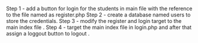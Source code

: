 Step 1 - add a button for login for the students in main file with the reference to the file named as register.php
Step 2 - create a database named users to store the credentials.
Step 3 - modify the register and login target to the main index file .
Step 4 - target the main index file in login.php and after that assign a loggout button to logout . 
